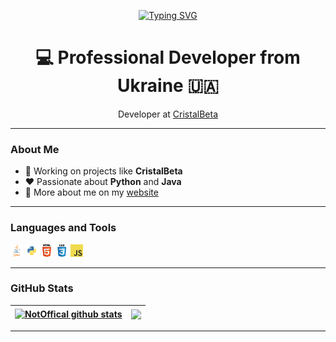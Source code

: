 <div align="center">

[![Typing SVG](https://readme-typing-svg.herokuapp.com/?color=5b27f5&lines=Hello,+I'm+NotOfficals)](https://notoffical.pro)

# 💻 Professional Developer from Ukraine 🇺🇦
Developer at [CristalBeta](http://cristalbeta.online/)

</div>

---

### About Me
- 💼 Working on projects like **CristalBeta**
- ❤️ Passionate about **Python** and **Java**
- 🔗 More about me on my [website](https://NotOffical.online)

---

### Languages and Tools

<p align="left">
  <code><img height="20" alt="java" src="https://raw.githubusercontent.com/github/explore/80688e429a7d4ef2fca1e82350fe8e3517d3494d/topics/java/java.png"></code>
  <code><img height="20" alt="python" src="https://raw.githubusercontent.com/github/explore/80688e429a7d4ef2fca1e82350fe8e3517d3494d/topics/python/python.png"></code>
  <code><img height="20" alt="html" src="https://raw.githubusercontent.com/github/explore/80688e429a7d4ef2fca1e82350fe8e3517d3494d/topics/html/html.png"></code>
  <code><img height="20" alt="css" src="https://raw.githubusercontent.com/github/explore/5c058a388828bb5fde0bcafd4bc867b5bb3f26f3/topics/css/css.png"></code>
  <code><img height="20" alt="javascript" src="https://raw.githubusercontent.com/github/explore/80688e429a7d4ef2fca1e82350fe8e3517d3494d/topics/javascript/javascript.png"></code>
</p>

---

### GitHub Stats

| <a href="https://github.com/anuraghazra/github-readme-stats"><img align="center" src="https://github-readme-stats.vercel.app/api?username=NotOfficals&show_icons=true&include_all_commits=true&theme=buefy&hide_border=true" alt="NotOffical github stats" /></a> | <a href="https://github.com/anuraghazra/github-readme-stats"><img align="center" src="https://github-readme-stats.vercel.app/api/top-langs/?username=NotOfficals&layout=compact&theme=buefy&hide_border=true" /></a> |
| ------------- | ------------- |

---
